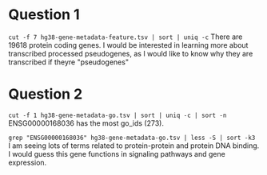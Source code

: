 
# Question 1
`cut -f 7 hg38-gene-metadata-feature.tsv | sort | uniq -c`
There are 19618 protein coding genes. 
I would be interested in learning more about transcribed processed pseudogenes, as I would like to know why they are transcribed if theyre "pseudogenes" 

# Question 2
`cut -f 1 hg38-gene-metadata-go.tsv | sort | uniq -c | sort -n`
ENSG00000168036 has the most go_ids (273). 

`grep "ENSG00000168036" hg38-gene-metadata-go.tsv | less -S | sort -k3`   
I am seeing lots of terms related to protein-protein and protein DNA binding. I would guess this gene functions in signaling pathways and gene expression. 









